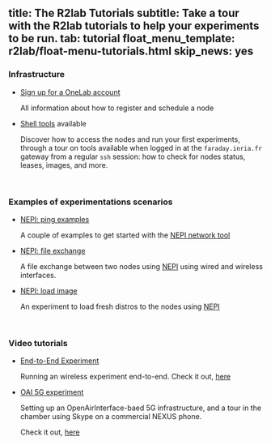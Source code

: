 title: The R2lab Tutorials
subtitle: Take a tour with the R2lab tutorials to help your experiments to be run.
tab: tutorial
float_menu_template: r2lab/float-menu-tutorials.html
skip_news: yes
---

### Infrastructure
* [Sign up for a OneLab account](tuto-01-registration.md)

  All information about how to register and schedule a node
* [Shell tools](tuto-02-shell-tools.md) available

  Discover how to access the nodes and run your first experiments, through a tour on tools available when logged in at the `faraday.inria.fr` gateway from a regular `ssh` session: how to check for nodes status, leases, images, and more.

<br />

### Examples of experimentations scenarios

* [NEPI: ping examples](tuto-03-As.md)

  A couple of examples to get started with the [NEPI network tool](tools.md)

* [NEPI: file exchange](tuto-04-Bs.md)

  A file exchange between two nodes using [NEPI](tools.md) using wired and wireless interfaces.

* [NEPI: load image](tuto-05-Cs.md)

  An experiment to load fresh distros to the nodes using [NEPI](tools.md)

<br />

### Video tutorials

  * [End-to-End Experiment](tuto-06-youtube.md)

    Running an wireless experiment end-to-end. Check it out, [here](tuto-06-youtube.md)

  * [OAI 5G experiment](tuto-06-youtube.md)

    Setting up an OpenAirInterface-baed 5G infrastructure, and a tour in the chamber using Skype on a commercial NEXUS phone.

    Check it out, [here](tuto-06-youtube.md)
